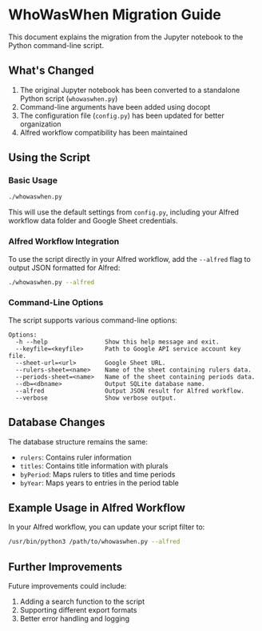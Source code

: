 # WhoWasWhen Migration Guide

This document explains the migration from the Jupyter notebook to the Python command-line script.

## What's Changed

1. The original Jupyter notebook has been converted to a standalone Python script (`whowaswhen.py`)
2. Command-line arguments have been added using docopt
3. The configuration file (`config.py`) has been updated for better organization
4. Alfred workflow compatibility has been maintained

## Using the Script

### Basic Usage

```bash
./whowaswhen.py
```

This will use the default settings from `config.py`, including your Alfred workflow data folder and Google Sheet credentials.

### Alfred Workflow Integration

To use the script directly in your Alfred workflow, add the `--alfred` flag to output JSON formatted for Alfred:

```bash
./whowaswhen.py --alfred
```

### Command-Line Options

The script supports various command-line options:

```
Options:
  -h --help                Show this help message and exit.
  --keyfile=<keyfile>      Path to Google API service account key file.
  --sheet-url=<url>        Google Sheet URL.
  --rulers-sheet=<name>    Name of the sheet containing rulers data.
  --periods-sheet=<name>   Name of the sheet containing periods data.
  --db=<dbname>            Output SQLite database name.
  --alfred                 Output JSON result for Alfred workflow.
  --verbose                Show verbose output.
```

## Database Changes

The database structure remains the same:
- `rulers`: Contains ruler information
- `titles`: Contains title information with plurals
- `byPeriod`: Maps rulers to titles and time periods
- `byYear`: Maps years to entries in the period table

## Example Usage in Alfred Workflow

In your Alfred workflow, you can update your script filter to:

```bash
/usr/bin/python3 /path/to/whowaswhen.py --alfred
```

## Further Improvements

Future improvements could include:
1. Adding a search function to the script
2. Supporting different export formats
3. Better error handling and logging 